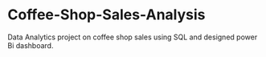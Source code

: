 # Coffee-Shop-Sales-Analysis
Data Analytics project on coffee shop sales using SQL and designed power Bi dashboard.
